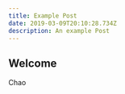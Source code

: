 ```yaml
---
title: Example Post
date: 2019-03-09T20:10:28.734Z
description: An example Post
---
```

## Welcome

Chao
